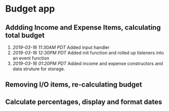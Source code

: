 # Budget app

## Addding Income and Expense Items, calculating total budget
1. _2019-03-16 11:30AM PDT_ Added input handler
2. _2019-03-16 12:30PM PDT_ Added init function and rolled up listeners into an event function
3. _2019-03-16 01:20PM PDT_ Added income and expense constructors and data struture for storage.

## Removing I/O items, re-calculating budget

## Calculate percentages, display and format dates
